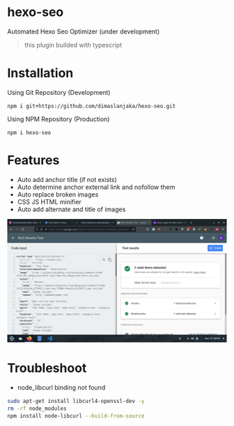 # hexo-seo
Automated Hexo Seo Optimizer (under development)

> this plugin builded with typescript

# Installation
Using Git Repository (Development)
```shell
npm i git+https://github.com/dimaslanjaka/hexo-seo.git
```
Using NPM Repository (Production)
```shell
npm i hexo-seo
```

# Features

- Auto add anchor title (if not exists)
- Auto determine anchor external link and nofollow them
- Auto replace broken images
- CSS JS HTML minifier
- Auto add alternate and title of images

![](./images/rich-snippets-result.png)

# Troubleshoot

- node_libcurl binding not found
```sh
sudo apt-get install libcurl4-openssl-dev -y
rm -rf node_modules
npm install node-libcurl --build-from-source
```